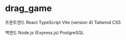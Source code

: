 # drag_game

프론트엔드
React
TypeScript
Vite (version 4)
Tailwind CSS

백엔드
Node.js (Express.js)
PostgreSQL
